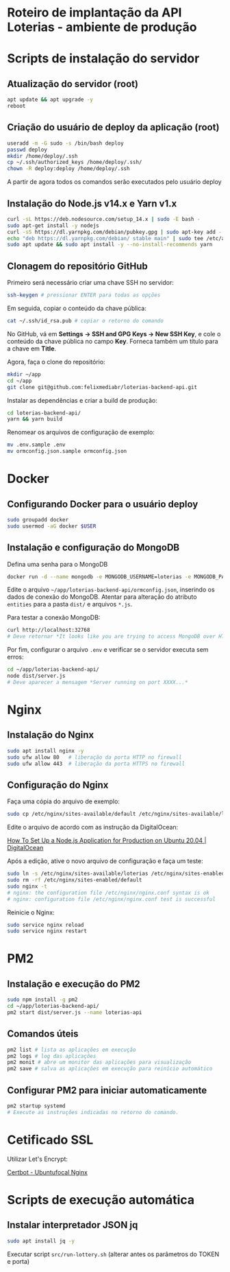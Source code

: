 # Roteiro de implantação da API Loterias - ambiente de produção

# Scripts de instalação do servidor

## Atualização do servidor (root)

```bash
apt update && apt upgrade -y
reboot
```

## Criação do usuário de deploy da aplicação (root)

```bash
useradd -m -G sudo -s /bin/bash deploy
passwd deploy
mkdir /home/deploy/.ssh
cp ~/.ssh/authorized_keys /home/deploy/.ssh/
chown -R deploy:deploy /home/deploy/.ssh
```

A partir de agora todos os comandos serão executados pelo usuário deploy

## Instalação do Node.js v14.x e Yarn v1.x

```bash
curl -sL https://deb.nodesource.com/setup_14.x | sudo -E bash -
sudo apt-get install -y nodejs
curl -sS https://dl.yarnpkg.com/debian/pubkey.gpg | sudo apt-key add -
echo "deb https://dl.yarnpkg.com/debian/ stable main" | sudo tee /etc/apt/sources.list.d/yarn.list
sudo apt update && sudo apt install -y --no-install-recommends yarn
```

## Clonagem do repositório GitHub

Primeiro será necessário criar uma chave SSH no servidor:

```bash
ssh-keygen # pressionar ENTER para todas as opções
```

Em seguida, copiar o conteúdo da chave pública:

```bash
cat ~/.ssh/id_rsa.pub # copiar o retorno do comando
```

No GitHub, vá em **Settings** **→ SSH and GPG Keys → New SSH Key**, e cole o conteúdo da chave pública no campo **Key**. Forneca também um título para a chave em **Title**.

Agora, faça o clone do repositório:

```bash
mkdir ~/app
cd ~/app
git clone git@github.com:felixmediabr/loterias-backend-api.git
```

Instalar as dependências e criar a build de produção:

```bash
cd loterias-backend-api/
yarn && yarn build
```

Renomear os arquivos de configuração de exemplo:

```bash
mv .env.sample .env
mv ormconfig.json.sample ormconfig.json
```

# Docker

## Configurando Docker para o usuário deploy

```bash
sudo groupadd docker
sudo usermod -aG docker $USER
```

## Instalação e configuração do MongoDB

Defina uma senha para o MongoDB

```bash
docker run -d --name mongodb -e MONGODB_USERNAME=loterias -e MONGODB_PASSWORD={DEFINIR_SENHA} -e MONGODB_DATABASE=loterias -p 32768:27017 --restart=unless-stopped bitnami/mongodb:latest
```

Edite o arquivo `~/app/loterias-backend-api/ormconfig.json`, inserindo os dados de conexão do MongoDB. Atentar para alteração do atributo `entities` para a pasta `dist/` e arquivos `*.js`.

Para testar a conexão MongoDB:

```bash
curl http://localhost:32768
# Deve retornar *It looks like you are trying to access MongoDB over HTTP on the native driver port.*
```

Por fim, configurar o arquivo `.env` e verificar se o servidor executa sem erros:

```bash
cd ~/app/loterias-backend-api/
node dist/server.js
# Deve aparecer a mensagem *Server running on port XXXX...*
```

# Nginx

## Instalação do Nginx

```bash
sudo apt install nginx -y
sudo ufw allow 80   # liberação da porta HTTP no firewall
sudo ufw allow 443  # liberação da porta HTTPS no firewall
```

## Configuração do Nginx

Faça uma cópia do arquivo de exemplo:

```bash
sudo cp /etc/nginx/sites-available/default /etc/nginx/sites-available/loterias
```

Edite o arquivo de acordo com as instrução da DigitalOcean:

[How To Set Up a Node.js Application for Production on Ubuntu 20.04 | DigitalOcean](https://www.digitalocean.com/community/tutorials/how-to-set-up-a-node-js-application-for-production-on-ubuntu-20-04#step-4-—-setting-up-nginx-as-a-reverse-proxy-server)

Após a edição, ative o novo arquivo de configuração e faça um teste:

```bash
sudo ln -s /etc/nginx/sites-available/loterias /etc/nginx/sites-enabled/loterias
sudo rm -rf /etc/nginx/sites-enabled/default
sudo nginx -t
# nginx: the configuration file /etc/nginx/nginx.conf syntax is ok
# nginx: configuration file /etc/nginx/nginx.conf test is successful
```

Reinicie o Nginx:

```bash
sudo service nginx reload
sudo service nginx restart
```

# PM2

## Instalação e execução do PM2

```bash
sudo npm install -g pm2
cd ~/app/loterias-backend-api/
pm2 start dist/server.js --name loterias-api
```

## Comandos úteis

```bash
pm2 list # lista as aplicações em execução
pm2 logs # log das aplicações
pm2 monit # abre um monitor das aplicações para visualização
pm2 save # salva as aplicações em execução para reinício automático
```

## Configurar PM2 para iniciar automaticamente

```bash
pm2 startup systemd
# Execute as instruções indicadas no retorno do comando.
```

# Cetificado SSL

Utilizar Let's Encrypt:

[Certbot - Ubuntufocal Nginx](https://certbot.eff.org/lets-encrypt/ubuntufocal-nginx)

# Scripts de execução automática

## Instalar interpretador JSON jq

```bash
sudo apt install jq -y
```

Executar script `src/run-lottery.sh` (alterar antes os parâmetros do TOKEN e porta)
